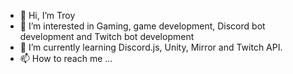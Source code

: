 - 👋 Hi, I’m Troy
- 👀 I’m interested in Gaming, game development, Discord bot development and Twitch bot development
- 🌱 I’m currently learning Discord.js, Unity, Mirror and Twitch API.
- 📫 How to reach me ...

<!---
fadedynamic/fadedynamic is a ✨ special ✨ repository because its `README.md` (this file) appears on your GitHub profile.
You can click the Preview link to take a look at your changes.
--->
